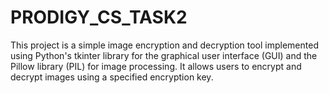 # PRODIGY_CS_TASK2
This project is a simple image encryption and decryption tool implemented using Python's tkinter library for the graphical user interface (GUI) and the Pillow library (PIL) for image processing. It allows users to encrypt and decrypt images using a specified encryption key.
